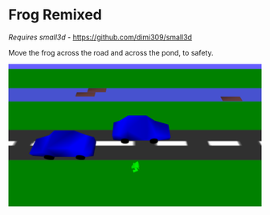 Frog Remixed
============

*Requires small3d* - https://github.com/dimi309/small3d

Move the frog across the road and across the pond, to safety.

![screenshot](screenshot.png)
